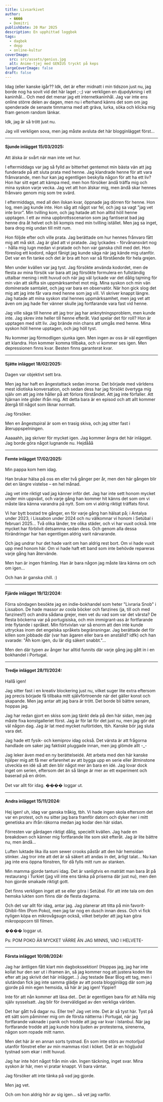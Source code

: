 ```yaml
---
title: Livsarkivet
author:
  - ����
  - Demitri
publishDate: 20 Mar 2025
description: En upphittad loggbok
tags:
  - dagbok
  - depp
  - online-kultur
coverImage:
  src: src/assets/genius.jpg
  alt: Anime-tjej med GENIUS tryckt på keps
largeCoverImage: false
draft: false
---
```

Idag (eller kanske igår?? Idk, det är efter midnatt i min tidszon just nu, jag borde nog ha sovit vid det här laget ;-;) var verkligen en djupdykning i ett kaninhål… Och med det menar jag ett internetkaninhål. Jag var inte ens online större delen av dagen, men nu i efterhand känns det som om jag spenderade de senaste timmarna med att gräva, lurka, söka och klicka mig fram genom random länkar.

Idk, jag är så trött just nu.

Jag vill verkligen sova, men jag måste avsluta det här blogginlägget först…

---
#### Sjunde inlägget 15/03/2025:
Att älska är svårt när man inte vet hur.

I eftermiddags var jag så fylld av bitterhet gentemot min bästa vän att jag funderade på att sluta prata med henne. Jag klandrade henne för att vara frånvarande, men hur kan jag egentligen beskylla någon för att ha ett liv? Hon har sitt eget att kämpa med, men hon försöker ändå träffa mig och mina syskon varje vecka. Jag vet att hon älskar mig, men ändå skar hennes frånvaro genom mig som tre svärd.

I eftermiddags, med all den ilskan kvar, öppnade jag dörren för henne. Hon log, men jag kunde inte. Hon såg att något var fel, och jag sa vagt "jag vet inte bror". Min tvilling kom, och jag hatade att hon alltid höll henne upptagen. I ett av mina uppbrottsscenarion som jag fantiserat bad jag henne dra åt helvet och bli kompis med min tvilling istället. Men jag sa inget, bara drog mig undan till mitt rum.

Hon följde efter och ville prata. Jag berättade om hur hennes frånvaro fått mig att må skit. Jag är glad att vi pratade. Jag lyckades - förvånansvärt nog - hålla mig lugn medan vi pratade och hon var ganska chill med det. Hon föreslog ett kodord, något fånigt jag kunde säga när jag kände mig utanför. Det var en fin tanke och det är bra att hon var så förstående för hela grejen.

Men under kvällen var jag tyst. Jag försökte använda kodordet, men de flesta av mina försök var bara att jag försökte formulera en fullständig uttalbar mening i mitt huvud och när jag väl lyckade var det dålig tajming för min vän att skifta sin uppmärksamhet mot mig. Mina syskon och min vän dominerade samtalet, och jag var bara en observatör. När hon gick slog det mig att jag inte får vara med henne som jag vill. Vi skriver knappt längre. Jag hatade att mina syskon stal hennes uppmärksamhet, men jag vet att även om jag hade fler vänner skulle jag fortfarande vara fast vid henne.

Jag ville säga till henne att jag tror jag har anknytningsproblem, men kunde inte. Jag skrev inte heller till henne efteråt. Vad spelar det för roll? Hon är upptagen med sitt liv. Jag brände min chans att umgås med henne. Mina syskon höll henne upptagen, och jag höll tyst.

Nu kommer jag förmodligen sjunka igen. Men ingen av oss är väl egentligen att klandra. Hon kommer komma tillbaka, och vi kommer ses igen. Men depressionen finns kvar. Besten finns garanterat kvar.

---
#### Sjätte inlägget 18/02/2025:
Dagen var objektivt sett bra.

Men jag har haft en ångestattack sedan imorse. Det började med världens mest idiotiska konversation, och sedan dess har jag försökt övertyga mig själv om att jag inte håller på att förlora förståndet. Att jag inte förfaller. Att hjärnan inte glider ifrån mig. Att detta bara är en episod och att allt kommer återgå till något som liknar normalt.

Jag försöker.

Men en ångestspiral är som en trasig skiva, och jag sitter fast i återuppspelningen.

Aaaaahh, jag skriver för mycket igen. Jag kommer ångra det här inlägget. Jag borde göra något lugnande nu. Hejdååå

---
#### Femte inlägget 17/02/2025:
Min pappa kom hem idag.

Han brukar hälsa på oss en eller två gånger per år, men den här gången blir det en längre vistelse – en hel månad.

Jag vet inte riktigt vad jag känner inför det. Jag har inte sett honom mycket under min uppväxt, och varje gång han kommer hit känns det som om vi måste lära känna varandra på nytt. Som om vi aldrig riktigt träffats förut.

Vi har bytt bostad tre gånger, en för varje gång han hälsat på; i Antalya under 2023, i Lissabon under 2024 och nu välkomnar vi honom i Setúbal i februari 2025... Två olika länder, tre olika städer, och vi har vuxit också. Inte mycket har förblivit detsamma sedan dess. Och genom alla dessa förändringar har han egentligen aldrig varit närvarande.

Och jag undrar hur det hade varit om han aldrig rest bort. Om vi hade vuxit upp med honom här. Om vi hade haft ett band som inte behövde repareras varje gång han återvände.

Men han är ingen främling. Han är bara någon jag måste lära känna om och om igen...

Och han är ganska chill. :)

---
#### Fjärde inlägget 19/12/2024:
Förra söndagen besökte jag en indie-bokhandel som heter "Livraria Snob" i Lissabon. De hade massor av coola böcker och fanzines (ja, till och med fanzines!!) och andra sådana grejer, men vet du vad som var det värsta? De flesta böckerna var på portugisiska, och min immigrant-ass är fortfarande inte flytande i språket. Min förtvivlan var så enorm att den inte kunde uttryckas inom det engelska språkets begränsningar. Jag berättade det för killen som jobbade där (var han ägaren eller bara en anställd? idfk) och han svarade: "Åh kom igen, du lär dig säkert snabbt."...

Men den där typen av ånger har alltid funnits där varje gång jag gått in i en bokhandel i Portugal.

---
#### Tredje inlägget 28/11/2024:
Hallå igen!

Jag sitter fast i en kreativ blockering just nu, vilket suger lite extra eftersom jag precis började få tillbaka mitt självförtroende när det gäller konst och skapande. Men jag antar att jag bara är trött. Det borde bli bättre senare, hoppas jag.

Jag har redan gjort en skiss som jag tänkt dela på den här sidan, men jag måste fixa konstgalleriet först. Jag är för lat för det just nu, men jag gör det väl någon dag. Jag är lat med mycket nuförtiden, tbh. Kanske bör jag sluta vara det.

Jag hade ett fysik- och kemiprov idag också. Det värsta är att frågorna handlade om saker jag faktiskt pluggade innan, men jag glömde allt -_-

Jag leker även med en ny berättelseidé. Att arbeta med den här kanske hjälper mig att få mer erfarenhet av att bygga upp en serie eller åtminstone utveckla en idé så att den blir något mer än bara en idé. Jag lovar dock inget om serien, eftersom det än så länge är mer av ett experiment och baserad på en dröm.

Det var allt för idag. ���� loggar ut.

---
#### Andra inlägget 15/11/2024:
Hej igen! uh, idag var ganska tråkig, tbh. Vi hade ingen skola eftersom det var en protest, och nu sitter jag bara framför datorn och dyker ner i mitt genetiska arv ifrån räkorna medan jag kodar den här sidan.

Förresten var gårdagen riktigt dålig, speciellt kvällen. Jag hade en breakdown och känner mig fortfarande lite som skit efteråt. Jag är lite bättre nu, men ändå...

Luften luktade lika illa som sewer crooks påstår att den här hemsidan stinker. Jag tror inte att det är så säkert att andas in det, ärligt talat... Nu kan jag inte ens öppna fönstren, för då fylls mitt rum av stanken.

Min mamma gjorde tantuni idag. Det är vanligtvis en maträtt man bara åt på restaurang i Turkiet (jag vill inte ens tänka på priserna där just nu), men den hon gjorde smakade riktigt gott.

Det finns verkligen inget att se eller göra i Setúbal. För att inte tala om den hemska lukten som finns där de flesta dagarna.

Och det var allt för idag, antar jag. Jag planerar att titta på min favorit-Ghibli-film (Pom Poko), men jag tar nog en dusch innan dess. Och vi fick nyligen köpa en mikrovågsugn också, vilket betyder att jag kan göra mikropopcorn till filmen.

���� loggar ut.

Ps: POM POKO ÄR MYCKET VÄRRE ÄN JAG MINNS, VAD I HELVETE-

---
#### Första inlägget 10/08/2024:
Jag har äntligen fått klart min dagbokssektion! (Hoppas jag, jag har inte kollat hur den ser ut i iframen än, så jag kommer nog att justera koden lite efter att jag skrivit det här inlägget...) Jag testade Bear Blog ett tag, men i slutändan fick jag inte samma glädje av att posta blogginlägg där som jag gjorde på min egen hemsida, så här är jag igen! Yippie!!

Inte för att nån kommer att läsa det.. Det är egentligen bara för att hålla mig själv sysselsatt. Jag blir för överväldigad av den verkliga världen.

Det har gått två dagar nu. Eller tre? Jag vet inte. Det är så tyst här. Tyst på ett sätt som påminner mig om de första nätterna i Portugal, när jag fortfarande vaknade i panik och trodde att jag var kvar i Istanbul. När jag fortfarande trodde att jag kunde höra ljuden av protesterna, sirenerna, någon som ropade mitt namn.

Men det här är en annan sorts tystnad. En som inte störs av motorljud utanför fönstret eller av min mammas röst i köket. Det är en högljudd tystnad som ekar i mitt huvud.

Jag har inte hört något från min vän. Ingen täckning, inget svar. Mina syskon är här, men vi pratar knappt. Vi bara väntar.

Jag försöker att inte tänka på vad jag gjorde.

Men jag vet.

Och om hon aldrig hör av sig igen… så vet jag varför.

